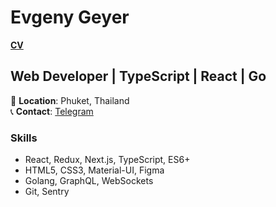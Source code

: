 # Evgeny Geyer

[**CV**](https://eutjeng.notion.site/Eugene-Geyer-681d7cf98cbd43e79d736e5302da2cc3)

## Web Developer | TypeScript | React | Go

📍 **Location**: Phuket, Thailand  
📞 **Contact**:  [Telegram](https://t.me/eutjeng)  

### Skills
- React, Redux, Next.js, TypeScript, ES6+
- HTML5, CSS3, Material-UI, Figma
- Golang, GraphQL, WebSockets
- Git, Sentry
